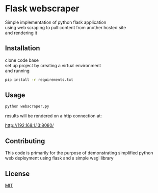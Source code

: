 # Flask webscraper

Simple implementation of python flask application  
using web scraping to pull content from another hosted site  
and rendering it

## Installation
clone code base  
set up project by creating a virtual environment  
and running

```bash
pip install -r requirements.txt
```

## Usage

```python
python webscraper.py

```  
results will be rendered on a http connection at:  

http://192.168.1.13:8080/  

## Contributing
This code is primarily for the purpose of demonstrating simplified python  
web deployment using flask and a simple wsgi library

## License
[MIT](https://choosealicense.com/licenses/mit/)
